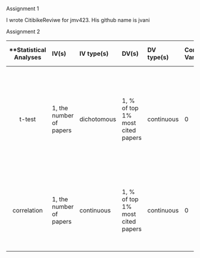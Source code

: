 Assignment 1

I wrote CitibikeReviwe for jmv423. His github name is jvani

Assignment 2

| **Statistical Analyses	|  IV(s)  |  IV type(s) |  DV(s)  |  DV type(s)  |  Control Var | Control Var type  | Question to be answered | _H0_ | alpha | link to paper **| 
|:----------:|:----------|:------------|:-------------|:-------------|:------------|:------------- |:------------------|:----:|:-------:|:-------|
t-test	| 1, the number of papers | dichotomous | 1, % of top 1% most cited papers| continuous | 0 | NAN | 	Does the share of an author’s top 1% most cited papers increase as his/her total number of papers increase? | R(IV) <= R(DV) | 0.05 | [How Many Is Too Many? On the Relationship between Research Productivity and Impact](http://journals.plos.org/plosone/article?id=info%3Adoi/10.1371/journal.pone.0162709) |
correlation	| 1, the number of papers | continuous | 1, % of top 1% most cited papers| continuous | 0 | NAN | 	How strongly are the number of papers and % of top 1% most cited papers? | the number of papers does not influence % of top 1% most cited papers  | 0.05 | [How Many Is Too Many? On the Relationship between Research Productivity and Impact](http://journals.plos.org/plosone/article?id=info%3Adoi/10.1371/journal.pone.0162709)|
  |||||||||
